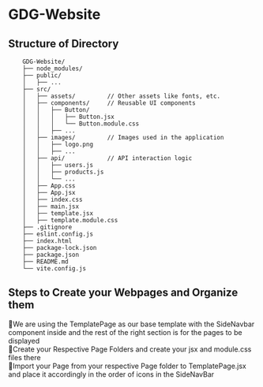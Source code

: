 # GDG-Website

## Structure of Directory
```
    GDG-Website/
    ├── node_modules/
    ├── public/
    │   ├── ...
    ├── src/
    │   ├── assets/         // Other assets like fonts, etc.
    │   ├── components/     // Reusable UI components
    │   │   ├── Button/
    │   │   │   ├── Button.jsx
    │   │   │   └── Button.module.css
    │   │   ├── ...
    │   ├── images/         // Images used in the application
    │   │   ├── logo.png
    │   │   ├── ...
    │   ├── api/            // API interaction logic
    │   │   ├── users.js
    │   │   ├── products.js
    │   │   └── ...
    │   ├── App.css
    │   ├── App.jsx
    │   ├── index.css
    │   ├── main.jsx
    │   ├── template.jsx
    │   ├── template.module.css
    ├── .gitignore
    ├── eslint.config.js
    ├── index.html
    ├── package-lock.json
    ├── package.json
    ├── README.md
    └── vite.config.js
```

## Steps to Create your Webpages and Organize them
🔹We are using the TemplatePage as our base template with the SideNavbar component inside and the rest of the right section is for the pages to be displayed<br>
🔹Create your Respective Page Folders and create your jsx and module.css files there<br>
🔹Import your Page from your respective Page folder to TemplatePage.jsx and place it accordingly in the order of icons in the SideNavBar<br>
